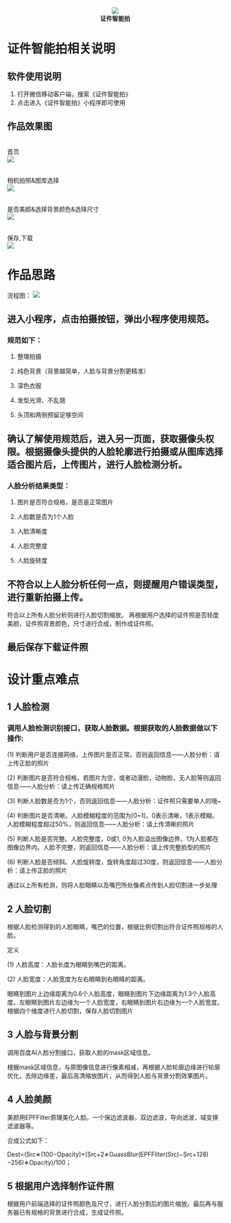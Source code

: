 <div align="center"> 
	<img src="https://i.imgur.com/PNuxPd6.png" width=""/>
	<div style="font-weight:900">证件智能拍</div>
</div>

# 证件智能拍相关说明 #
## 软件使用说明 ##
1. 打开微信移动客户端，搜索《证件智能拍》
2. 点击进入《证件智能拍》小程序即可使用

## 作品效果图 ##
 

<br>首页</br>
![](https://i.imgur.com/Qbs7BSD.png)

<br>相机拍照&图库选择</br>
![](https://i.imgur.com/VIWKixe.png)

<br>是否美颜&选择背景颜色&选择尺寸</br>
![](https://i.imgur.com/UuGmeaW.png)

<br>保存,下载</br>
 ![](https://i.imgur.com/AAuHjBN.png)



# 作品思路 #

流程图：
![](https://i.imgur.com/y7Gt2tN.png)

## 进入小程序，点击拍摄按钮，弹出小程序使用规范。 ##
### 规范如下： ###

1. 整理拍摄

2. 纯色背景（背景越简单，人脸与背景分割更精准）

3. 深色衣服

4. 发型光滑、不乱翘

5. 头顶和两侧预留足够空间

## 确认了解使用规范后，进入另一页面，获取摄像头权限。根据摄像头提供的人脸轮廓进行拍摄或从图库选择适合图片后，上传图片，进行人脸检测分析。 ##

### 人脸分析结果类型： ###

1. 图片是否符合规格，是否是正常图片

2. 人脸数是否为1个人脸

3. 人脸清晰度

4. 人脸完整度

5. 人脸旋转度


## 不符合以上人脸分析任何一点，则提醒用户错误类型，进行重新拍摄上传。
符合以上所有人脸分析则进行人脸切割缩放。
再根据用户选择的证件照是否轻度美颜，证件照背景颜色，尺寸进行合成，制作成证件照。

## 最后保存下载证件照 ##

# 设计重点难点 #
## 1 人脸检测 ##

### 调用人脸检测识别接口，获取人脸数据。根据获取的人脸数据做以下操作: ###

(1) 判断用户是否连接网络，上传图片是否正常。否则返回信息——人脸分析：请上传正脸的照片

(2) 判断图片是否符合规格，若图片为空，或者动漫脸，动物脸，无人脸等则返回信息——人脸分析：请上传正确规格照片

(3) 判断人脸数是否为1个，否则返回信息——人脸分析：证件照只需要单人的哦~

(4) 判断图片是否清晰。人脸模糊程度的范围为[0~1]，0表示清晰，1表示模糊。人脸模糊程度超过50%，则返回信息——人脸分析：请上传清晰的照片

(5) 判断人脸是否完整。人脸完整度，0或1, 0为人脸溢出图像边界，1为人脸都在图像边界内。人脸不完整，则返回信息——人脸分析：请上传完整脸型的照片

(6) 判断人脸是否倾斜。人脸旋转度，旋转角度超过30度，则返回信息——人脸分析：请上传正脸的照片

通过以上所有检测，则将人脸眼睛以及嘴巴所处像素点传到人脸切割进一步处理

 

## 2 人脸切割 ##

根据人脸检测得到的人脸眼睛，嘴巴的位置，根据比例切割出符合证件照规格的人脸。

定义

(1) 人脸高度：人脸长度为眼睛到嘴巴的距离。

(2) 人脸宽度：人脸宽度为左右眼睛到右眼睛的距离。

眼睛到图片上边缘距离为0.6个人脸高度，眼睛到图片下边缘距离为1.3个人脸高度。左眼睛到图片左边缘为一个人脸宽度，右眼睛到图片右边缘为一个人脸宽度。根据四个维度进行人脸切割，保存人脸切割图片

 

## 3 人脸与背景分割 ##

调用百度AI人脸分割接口，获取人脸的mask区域信息。

根据mask区域信息，与原图像信息进行像素相减，再根据人脸轮廓边缘进行轮廓优化，去除边缘差，最后高清缩放图片，从而得到人脸与背景分割效果图片。

 

## 4 人脸美颜 ##

美颜用EPFFilter原理美化人脸。一个保边滤波器，双边滤波，导向滤波，域变换滤波器等。

合成公式如下：

Dest=(Src∗(100−Opacity)+(Src+2∗GuassBlur(EPFFilter(Src)−Src+128) −256)∗Opacity)/100；

 

## 5 根据用户选择制作证件照 ##

根据用户前端选择的证件照颜色及尺寸，进行人脸分割后的图片缩放。最后再与服务器已有规格的背景进行合成，生成证件照。
